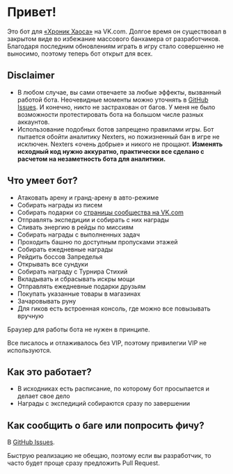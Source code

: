 # Привет!

Это бот для [«Хроник Хаоса»](https://vk.com/app5327745_209336881) на VK.com. Долгое время он существовал в закрытом виде во избежание массового банхамера от разработчиков. Благодаря последним обновлениям играть в игру стало совершенно не выносимо, поэтому теперь бот открыт для всех.

## Disclaimer

- В любом случае, вы сами отвечаете за любые эффекты, вызванный работой бота. Неочевидные моменты можно уточнять в [GitHub Issues](https://github.com/eigenein/bestmobabot/issues). И конечно, никто не застрахован от багов. У меня не было возможности протестировать бота на большом числе разных аккаунтов.
- Использование подобных ботов запрещено правилами игры. Бот пытается обойти аналитику Nexters, но пожизненный бан в игре не исключен. Nexters «очень добрые» и никого не прощают. **Изменять исходный код нужно аккуратно, практически все сделано с расчетом на незаметность бота для аналитики.**

## Что умеет бот?

- Атаковать арену и гранд-арену в авто-режиме
- Собирать награды из писем
- Собирать подарки со [страницы сообщества на VK.com](https://vk.com/bestmobagroup)
- Отправлять экспедиции и собирать с них награды
- Сливать энергию в рейды по миссиям
- Собирать награды с выполненных задач
- Проходить башню по доступным пропусками этажей
- Собирать ежедневные награды
- Рейдить боссов Запределья
- Открывать все сундуки
- Собирать награду с Турнира Стихий
- Вкладывать и сбрасывать искры мощи
- Отправлять ежедневные подарки друзьям
- Покупать указанные товары в магазинах
- Зачаровывать руну
- Для гиков есть встроенная консоль, где можно все повызывать вручную

Браузер для работы бота не нужен в принципе.

Все писалось и отлаживалось без VIP, поэтому привилегии VIP не используются.

## Как это работает?

- В исходниках есть расписание, по которому бот просыпается и делает свое дело
- Награды с экспедиций собираются сразу по завершении

## Как сообщить о баге или попросить фичу?

В [GitHub Issues](https://github.com/eigenein/bestmobabot/issues).

Быструю реализацию не обещаю, поэтому если вы разработчик, то часто будет проще сразу предложить Pull Request.
